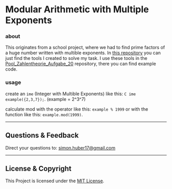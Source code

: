 # Modular Arithmetic with Multiple Exponents

### about
This originates from a school project, where we had to find prime factors of a huge number written with multible exponents. In [this repository](https://github.com/simonandreashuber/mame) you can just find the tools I created to solve my task. I use these tools in the [Pool_Zahlentheorie_Aufgabe_20](https://github.com/simonandreashuber/Pool_Zahlentheorie_Aufgabe_20) repository, there you can find example code.

### usage
create an ```ime``` (Integer with Multible Exponents) like this: ```C ime example({2,3,7});```. (example = 2^3^7)

calculate mod with the operator like this: ```example % 1999``` or with the function like this: ```example.mod(1999)```.

---

## Questions & Feedback
Direct your questions to: simon.huber17@gmail.com

---

## License & Copyright
This Project is licensed under the [MIT License](LICENSE).
